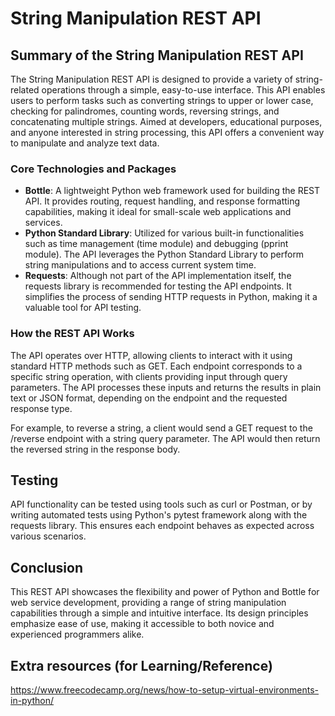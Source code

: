 # String Manipulation REST API

## Summary of the String Manipulation REST API
The String Manipulation REST API is designed to provide a variety of string-related operations through a simple, easy-to-use interface. This API enables users to perform tasks such as converting strings to upper or lower case, checking for palindromes, counting words, reversing strings, and concatenating multiple strings. Aimed at developers, educational purposes, and anyone interested in string processing, this API offers a convenient way to manipulate and analyze text data.

### Core Technologies and Packages
* **Bottle**: A lightweight Python web framework used for building the REST API. It provides routing, request handling, and response formatting capabilities, making it ideal for small-scale web applications and services.
* **Python Standard Library**: Utilized for various built-in functionalities such as time management (time module) and debugging (pprint module). The API leverages the Python Standard Library to perform string manipulations and to access current system time.
* **Requests**: Although not part of the API implementation itself, the requests library is recommended for testing the API endpoints. It simplifies the process of sending HTTP requests in Python, making it a valuable tool for API testing.

### How the REST API Works
The API operates over HTTP, allowing clients to interact with it using standard HTTP methods such as GET. Each endpoint corresponds to a specific string operation, with clients providing input through query parameters. The API processes these inputs and returns the results in plain text or JSON format, depending on the endpoint and the requested response type.

For example, to reverse a string, a client would send a GET request to the /reverse endpoint with a string query parameter. The API would then return the reversed string in the response body.

## Testing
API functionality can be tested using tools such as curl or Postman, or by writing automated tests using Python's pytest framework along with the requests library. This ensures each endpoint behaves as expected across various scenarios.

## Conclusion
This REST API showcases the flexibility and power of Python and Bottle for web service development, providing a range of string manipulation capabilities through a simple and intuitive interface. Its design principles emphasize ease of use, making it accessible to both novice and experienced programmers alike.

## Extra resources (for Learning/Reference)
https://www.freecodecamp.org/news/how-to-setup-virtual-environments-in-python/
